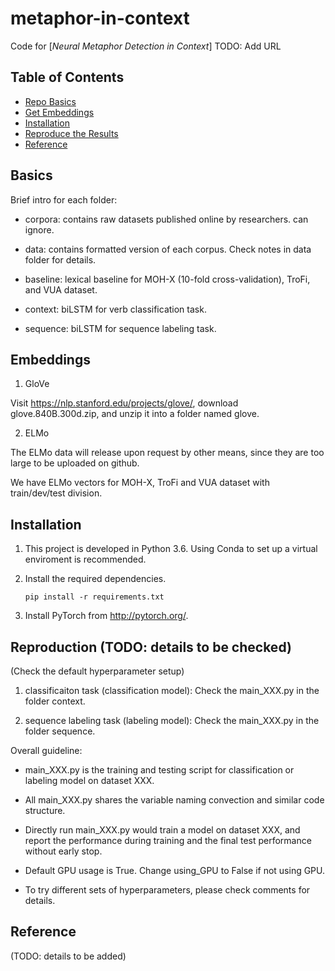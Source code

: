 # metaphor-in-context
Code for [_Neural Metaphor Detection in Context_] TODO: Add URL

## Table of Contents
- [Repo Basics](#Basics)
- [Get Embeddings](#Embeddings)
- [Installation](#Installation)
- [Reproduce the Results](#Reproduction)
- [Reference](#Reference)

## Basics
Brief intro for each folder:

- corpora: contains raw datasets published online by researchers. can ignore.

- data: contains formatted version of each corpus. Check notes in data folder for details.

- baseline: lexical baseline for MOH-X (10-fold cross-validation), TroFi, and VUA dataset.

- context: biLSTM for verb classification task.

- sequence: biLSTM for sequence labeling task.

## Embeddings
1. GloVe

Visit https://nlp.stanford.edu/projects/glove/, download glove.840B.300d.zip, and unzip it into a folder named glove.

2. ELMo

The ELMo data will release upon request by other means, since they are too large to be uploaded on github.

We have ELMo vectors for MOH-X, TroFi and VUA dataset with train/dev/test division. 

## Installation
1. This project is developed in Python 3.6. Using Conda to set up a virtual enviroment is recommended.

2. Install the required dependencies. 
    ```
    pip install -r requirements.txt
    ```
    
3. Install PyTorch from http://pytorch.org/.


## Reproduction (TODO: details to be checked)
(Check the default hyperparameter setup)

1. classificaiton task (classification model): Check the main_XXX.py in the folder context.

2. sequence labeling task (labeling model): Check the main_XXX.py in the folder sequence.

Overall guideline:

- main_XXX.py is the training and testing script for classification or labeling model on dataset XXX. 

- All main_XXX.py shares the variable naming convection and similar code structure.

- Directly run main_XXX.py would train a model on dataset XXX, and report the performance during training and the final test performance without early stop.

- Default GPU usage is True. Change using_GPU to False if not using GPU.

- To try different sets of hyperparameters, please check comments for details.


## Reference
(TODO: details to be added)

